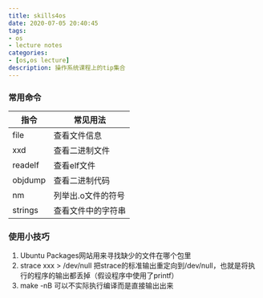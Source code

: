```yaml
---
title: skills4os
date: 2020-07-05 20:40:45
tags:
- os
- lecture notes
categories:
- [os,os lecture]
description: 操作系统课程上的tip集合
---
```

### 常用命令
|指令|常见用法|
|---|---|
|file|查看文件信息|
|xxd|查看二进制文件|
|readelf|查看elf文件|
|objdump|查看二进制代码|
|nm|列举出.o文件的符号|
|strings|查看文件中的字符串|

### 使用小技巧
1. Ubuntu Packages网站用来寻找缺少的文件在哪个包里
2. strace xxx > /dev/null 把strace的标准输出重定向到/dev/null，也就是将执行的程序的输出都丢掉（假设程序中使用了printf）
3. make -nB 可以不实际执行编译而是直接输出出来